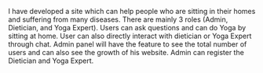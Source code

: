 I have developed a site which can help people who are sitting in their homes and suffering from many diseases. 
There are mainly 3 roles (Admin, Dietician, and Yoga Expert). Users can ask questions and can do Yoga by sitting at home. User can also directly interact with dietician or Yoga Expert through chat.
Admin panel will have the feature to see the total number of users and can also see the growth of his website. Admin can register the Dietician and Yoga Expert.
